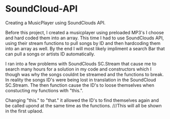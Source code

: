 # SoundCloud-API
Creating a MusicPlayer using SoundClouds API.

Before this project, I created a musicplayer using preloaded MP3's I choose and hard coded them into an array. 
This time I had to use SoundClouds API, using their stream functions to pull songs by ID and then hardcoding them into an array as well. 
By the end I will most likely impliment a search Bar that can pull a songs or artists ID automatically. 

I ran into a few problems with SoundClouds SC.Stream that cause me to search many hours for a solution in my code and constructors which I though was why the songs couldnt be streamed and the functions to break.  
In reality the songs ID's were being lost in translation in the SoundCloud SC.Stream.
The then function cause the ID's to loose themselves when constucting my functions with "this.". 

Changing "this." to "that." it allowed the ID's to find themselves again and be called upond at the same time as the functions. 
///This will all be shown in the first uplaod. 
